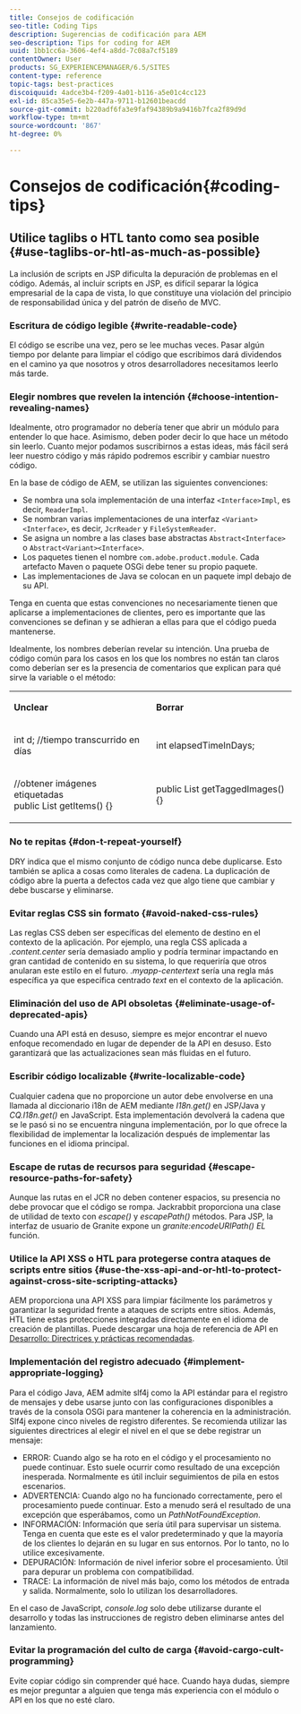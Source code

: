 ```yaml
---
title: Consejos de codificación
seo-title: Coding Tips
description: Sugerencias de codificación para AEM
seo-description: Tips for coding for AEM
uuid: 1bb1cc6a-3606-4ef4-a8dd-7c08a7cf5189
contentOwner: User
products: SG_EXPERIENCEMANAGER/6.5/SITES
content-type: reference
topic-tags: best-practices
discoiquuid: 4adce3b4-f209-4a01-b116-a5e01c4cc123
exl-id: 85ca35e5-6e2b-447a-9711-b12601beacdd
source-git-commit: b220adf6fa3e9faf94389b9a9416b7fca2f89d9d
workflow-type: tm+mt
source-wordcount: '867'
ht-degree: 0%

---
```


# Consejos de codificación{#coding-tips}

## Utilice taglibs o HTL tanto como sea posible {#use-taglibs-or-htl-as-much-as-possible}

La inclusión de scripts en JSP dificulta la depuración de problemas en el código. Además, al incluir scripts en JSP, es difícil separar la lógica empresarial de la capa de vista, lo que constituye una violación del principio de responsabilidad única y del patrón de diseño de MVC.

### Escritura de código legible {#write-readable-code}

El código se escribe una vez, pero se lee muchas veces. Pasar algún tiempo por delante para limpiar el código que escribimos dará dividendos en el camino ya que nosotros y otros desarrolladores necesitamos leerlo más tarde.

### Elegir nombres que revelen la intención {#choose-intention-revealing-names}

Idealmente, otro programador no debería tener que abrir un módulo para entender lo que hace. Asimismo, deben poder decir lo que hace un método sin leerlo. Cuanto mejor podamos suscribirnos a estas ideas, más fácil será leer nuestro código y más rápido podremos escribir y cambiar nuestro código.

En la base de código de AEM, se utilizan las siguientes convenciones:


* Se nombra una sola implementación de una interfaz `<Interface>Impl`, es decir, `ReaderImpl`.
* Se nombran varias implementaciones de una interfaz `<Variant><Interface>`, es decir, `JcrReader` y `FileSystemReader`.
* Se asigna un nombre a las clases base abstractas `Abstract<Interface>` o `Abstract<Variant><Interface>`.
* Los paquetes tienen el nombre `com.adobe.product.module`.  Cada artefacto Maven o paquete OSGi debe tener su propio paquete.
* Las implementaciones de Java se colocan en un paquete impl debajo de su API.


Tenga en cuenta que estas convenciones no necesariamente tienen que aplicarse a implementaciones de clientes, pero es importante que las convenciones se definan y se adhieran a ellas para que el código pueda mantenerse.

Idealmente, los nombres deberían revelar su intención. Una prueba de código común para los casos en los que los nombres no están tan claros como deberían ser es la presencia de comentarios que explican para qué sirve la variable o el método:

<table>
 <tbody>
  <tr>
   <td><p><strong>Unclear</strong></p> </td>
   <td><p><strong>Borrar</strong></p> </td>
  </tr>
  <tr>
   <td><p>int d; //tiempo transcurrido en días</p> </td>
   <td><p>int elapsedTimeInDays;</p> </td>
  </tr>
  <tr>
   <td><p>//obtener imágenes etiquetadas<br /> public List getItems() {}</p> </td>
   <td><p>public List getTaggedImages() {}</p> </td>
  </tr>
 </tbody>
</table>

### No te repitas  {#don-t-repeat-yourself}

DRY indica que el mismo conjunto de código nunca debe duplicarse. Esto también se aplica a cosas como literales de cadena. La duplicación de código abre la puerta a defectos cada vez que algo tiene que cambiar y debe buscarse y eliminarse.

### Evitar reglas CSS sin formato {#avoid-naked-css-rules}

Las reglas CSS deben ser específicas del elemento de destino en el contexto de la aplicación. Por ejemplo, una regla CSS aplicada a *.content.center* sería demasiado amplio y podría terminar impactando en gran cantidad de contenido en su sistema, lo que requeriría que otros anularan este estilo en el futuro. *.myapp-centertext* sería una regla más específica ya que especifica centrado *text* en el contexto de la aplicación.

### Eliminación del uso de API obsoletas {#eliminate-usage-of-deprecated-apis}

Cuando una API está en desuso, siempre es mejor encontrar el nuevo enfoque recomendado en lugar de depender de la API en desuso. Esto garantizará que las actualizaciones sean más fluidas en el futuro.

### Escribir código localizable {#write-localizable-code}

Cualquier cadena que no proporcione un autor debe envolverse en una llamada al diccionario i18n de AEM mediante *I18n.get()* en JSP/Java y *CQ.I18n.get()* en JavaScript. Esta implementación devolverá la cadena que se le pasó si no se encuentra ninguna implementación, por lo que ofrece la flexibilidad de implementar la localización después de implementar las funciones en el idioma principal.

### Escape de rutas de recursos para seguridad {#escape-resource-paths-for-safety}

Aunque las rutas en el JCR no deben contener espacios, su presencia no debe provocar que el código se rompa. Jackrabbit proporciona una clase de utilidad de texto con *escape()* y *escapePath()* métodos. Para JSP, la interfaz de usuario de Granite expone un *granite:encodeURIPath() EL* función.

### Utilice la API XSS o HTL para protegerse contra ataques de scripts entre sitios {#use-the-xss-api-and-or-htl-to-protect-against-cross-site-scripting-attacks}

AEM proporciona una API XSS para limpiar fácilmente los parámetros y garantizar la seguridad frente a ataques de scripts entre sitios. Además, HTL tiene estas protecciones integradas directamente en el idioma de creación de plantillas. Puede descargar una hoja de referencia de API en [Desarrollo: Directrices y prácticas recomendadas](/help/sites-developing/dev-guidelines-bestpractices.md).

### Implementación del registro adecuado {#implement-appropriate-logging}

Para el código Java, AEM admite slf4j como la API estándar para el registro de mensajes y debe usarse junto con las configuraciones disponibles a través de la consola OSGi para mantener la coherencia en la administración. Slf4j expone cinco niveles de registro diferentes. Se recomienda utilizar las siguientes directrices al elegir el nivel en el que se debe registrar un mensaje:

* ERROR: Cuando algo se ha roto en el código y el procesamiento no puede continuar. Esto suele ocurrir como resultado de una excepción inesperada. Normalmente es útil incluir seguimientos de pila en estos escenarios.
* ADVERTENCIA: Cuando algo no ha funcionado correctamente, pero el procesamiento puede continuar. Esto a menudo será el resultado de una excepción que esperábamos, como un *PathNotFoundException*.
* INFORMACIÓN: Información que sería útil para supervisar un sistema. Tenga en cuenta que este es el valor predeterminado y que la mayoría de los clientes lo dejarán en su lugar en sus entornos. Por lo tanto, no lo utilice excesivamente.
* DEPURACIÓN: Información de nivel inferior sobre el procesamiento. Útil para depurar un problema con compatibilidad.
* TRACE: La información de nivel más bajo, como los métodos de entrada y salida. Normalmente, solo lo utilizan los desarrolladores.

En el caso de JavaScript, *console.log* solo debe utilizarse durante el desarrollo y todas las instrucciones de registro deben eliminarse antes del lanzamiento.

### Evitar la programación del culto de carga {#avoid-cargo-cult-programming}

Evite copiar código sin comprender qué hace. Cuando haya dudas, siempre es mejor preguntar a alguien que tenga más experiencia con el módulo o API en los que no esté claro.
